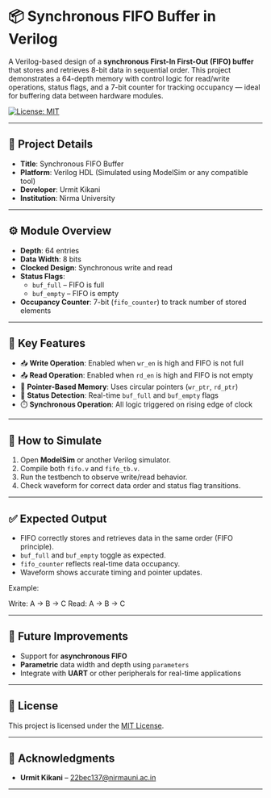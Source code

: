 
# 📦 Synchronous FIFO Buffer in Verilog

A Verilog-based design of a **synchronous First-In First-Out (FIFO) buffer** that stores and retrieves 8-bit data in sequential order. This project demonstrates a 64-depth memory with control logic for read/write operations, status flags, and a 7-bit counter for tracking occupancy — ideal for buffering data between hardware modules.

[![License: MIT](https://img.shields.io/badge/License-MIT-yellow.svg)](LICENSE)

---

## 📌 Project Details

- **Title**: Synchronous FIFO Buffer  
- **Platform**: Verilog HDL (Simulated using ModelSim or any compatible tool)  
- **Developer**: Urmit Kikani  
- **Institution**: Nirma University  

---

## ⚙️ Module Overview

- **Depth**: 64 entries  
- **Data Width**: 8 bits  
- **Clocked Design**: Synchronous write and read  
- **Status Flags**:
  - `buf_full` – FIFO is full  
  - `buf_empty` – FIFO is empty  
- **Occupancy Counter**: 7-bit (`fifo_counter`) to track number of stored elements  

---

## 🧠 Key Features

- 📥 **Write Operation**: Enabled when `wr_en` is high and FIFO is not full  
- 📤 **Read Operation**: Enabled when `rd_en` is high and FIFO is not empty  
- 🧮 **Pointer-Based Memory**: Uses circular pointers (`wr_ptr`, `rd_ptr`)  
- 🚦 **Status Detection**: Real-time `buf_full` and `buf_empty` flags  
- ⏱️ **Synchronous Operation**: All logic triggered on rising edge of clock  

---

## 🧪 How to Simulate

1. Open **ModelSim** or another Verilog simulator.
2. Compile both `fifo.v` and `fifo_tb.v`.
3. Run the testbench to observe write/read behavior.
4. Check waveform for correct data order and status flag transitions.

---

## ✅ Expected Output

- FIFO correctly stores and retrieves data in the same order (FIFO principle).
- `buf_full` and `buf_empty` toggle as expected.
- `fifo_counter` reflects real-time data occupancy.
- Waveform shows accurate timing and pointer updates.

Example:


Write:  A → B → C
Read:   A → B → C



---

## 🚀 Future Improvements

- Support for **asynchronous FIFO**
- **Parametric** data width and depth using `parameters`
- Integrate with **UART** or other peripherals for real-time applications

---

## 📜 License

This project is licensed under the [MIT License](LICENSE).

---

## 🙏 Acknowledgments

- **Urmit Kikani** – [22bec137@nirmauni.ac.in](mailto:22bec137@nirmauni.ac.in)  

---

